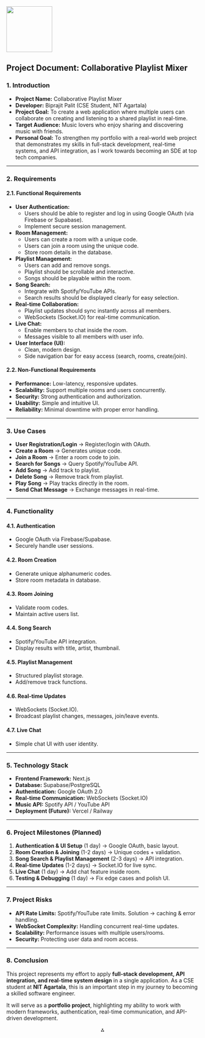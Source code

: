 <img src="https://r2cdn.perplexity.ai/pplx-full-logo-primary-dark%402x.png" class="logo" width="120"/>

## Project Document: Collaborative Playlist Mixer

### 1. Introduction

- **Project Name:** Collaborative Playlist Mixer  
- **Developer:** Biprajit Palit (CSE Student, NIT Agartala)  
- **Project Goal:** To create a web application where multiple users can collaborate on creating and listening to a shared playlist in real-time.  
- **Target Audience:** Music lovers who enjoy sharing and discovering music with friends.  
- **Personal Goal:** To strengthen my portfolio with a real-world web project that demonstrates my skills in full-stack development, real-time systems, and API integration, as I work towards becoming an SDE at top tech companies.  

---

### 2. Requirements

#### 2.1. Functional Requirements

- **User Authentication:**
    - Users should be able to register and log in using Google OAuth (via Firebase or Supabase).  
    - Implement secure session management.  
- **Room Management:**
    - Users can create a room with a unique code.  
    - Users can join a room using the unique code.  
    - Store room details in the database.  
- **Playlist Management:**
    - Users can add and remove songs.  
    - Playlist should be scrollable and interactive.  
    - Songs should be playable within the room.  
- **Song Search:**
    - Integrate with Spotify/YouTube APIs.  
    - Search results should be displayed clearly for easy selection.  
- **Real-time Collaboration:**
    - Playlist updates should sync instantly across all members.  
    - WebSockets (Socket.IO) for real-time communication.  
- **Live Chat:**
    - Enable members to chat inside the room.  
    - Messages visible to all members with user info.  
- **User Interface (UI):**
    - Clean, modern design.  
    - Side navigation bar for easy access (search, rooms, create/join).  

#### 2.2. Non-Functional Requirements

- **Performance:** Low-latency, responsive updates.  
- **Scalability:** Support multiple rooms and users concurrently.  
- **Security:** Strong authentication and authorization.  
- **Usability:** Simple and intuitive UI.  
- **Reliability:** Minimal downtime with proper error handling.  

---

### 3. Use Cases

- **User Registration/Login** → Register/login with OAuth.  
- **Create a Room** → Generates unique code.  
- **Join a Room** → Enter a room code to join.  
- **Search for Songs** → Query Spotify/YouTube API.  
- **Add Song** → Add track to playlist.  
- **Delete Song** → Remove track from playlist.  
- **Play Song** → Play tracks directly in the room.  
- **Send Chat Message** → Exchange messages in real-time.  

---

### 4. Functionality

#### 4.1. Authentication
- Google OAuth via Firebase/Supabase.  
- Securely handle user sessions.  

#### 4.2. Room Creation
- Generate unique alphanumeric codes.  
- Store room metadata in database.  

#### 4.3. Room Joining
- Validate room codes.  
- Maintain active users list.  

#### 4.4. Song Search
- Spotify/YouTube API integration.  
- Display results with title, artist, thumbnail.  

#### 4.5. Playlist Management
- Structured playlist storage.  
- Add/remove track functions.  

#### 4.6. Real-time Updates
- WebSockets (Socket.IO).  
- Broadcast playlist changes, messages, join/leave events.  

#### 4.7. Live Chat
- Simple chat UI with user identity.  

---

### 5. Technology Stack

- **Frontend Framework:** Next.js  
- **Database:** Supabase/PostgreSQL  
- **Authentication:** Google OAuth 2.0  
- **Real-time Communication:** WebSockets (Socket.IO)  
- **Music API:** Spotify API / YouTube API  
- **Deployment (Future):** Vercel / Railway  

---

### 6. Project Milestones (Planned)

1. **Authentication & UI Setup** (1 day) → Google OAuth, basic layout.  
2. **Room Creation & Joining** (1-2 days) → Unique codes + validation.  
3. **Song Search & Playlist Management** (2-3 days) → API integration.  
4. **Real-time Updates** (1-2 days) → Socket.IO for live sync.  
5. **Live Chat** (1 day) → Add chat feature inside room.  
6. **Testing & Debugging** (1 day) → Fix edge cases and polish UI.  

---

### 7. Project Risks

- **API Rate Limits:** Spotify/YouTube rate limits. Solution → caching & error handling.  
- **WebSocket Complexity:** Handling concurrent real-time updates.  
- **Scalability:** Performance issues with multiple users/rooms.  
- **Security:** Protecting user data and room access.  

---

### 8. Conclusion

This project represents my effort to apply **full-stack development, API integration, and real-time system design** in a single application. As a CSE student at **NIT Agartala**, this is an important step in my journey to becoming a skilled software engineer.  

It will serve as a **portfolio project**, highlighting my ability to work with modern frameworks, authentication, real-time communication, and API-driven development.  

<div style="text-align: center">⁂</div>
